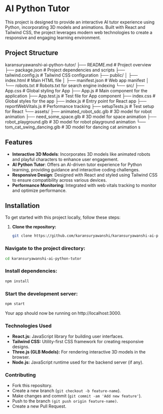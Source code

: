 # AI Python Tutor

This project is designed to provide an interactive AI tutor experience using Python, incorporating 3D models and animations. Built with React and Tailwind CSS, the project leverages modern web technologies to create a responsive and engaging learning environment.

## Project Structure

karansuryawanshi-ai-python-tutor/
├── README.md # Project overview
├── package.json # Project dependencies and scripts
├── tailwind.config.js # Tailwind CSS configuration
├── public/
│ ├── index.html # Main HTML file
│ ├── manifest.json # Web app manifest
│ └── robots.txt # Robots.txt for search engine indexing
└── src/
├── App.css # Global styling for App
├── App.js # Main component for the application
├── App.test.js # Test file for App component
├── index.css # Global styles for the app
├── index.js # Entry point for React app
├── reportWebVitals.js # Performance tracking
├── setupTests.js # Test setup for React
└── assets/
├── animated_robot_sdc.glb # 3D model for robot animation
├── need_some_space.glb # 3D model for space animation
├── robot_playground.glb # 3D model for robot playground animation
└── tom_cat_swing_dancing.glb # 3D model for dancing cat animation
s

## Features

- **Interactive 3D Models**: Incorporates 3D models like animated robots and playful characters to enhance user engagement.
- **AI Python Tutor**: Offers an AI-driven tutor experience for Python learning, providing guidance and interactive coding challenges.
- **Responsive Design**: Designed with React and styled using Tailwind CSS to ensure compatibility across various devices.
- **Performance Monitoring**: Integrated with web vitals tracking to monitor and optimize performance.

## Installation

To get started with this project locally, follow these steps:

1. **Clone the repository:**
   ```bash
   git clone https://github.com/karansuryawanshi/karansuryawanshi-ai-python-tutor.git
   ```

### Navigate to the project directory:

```bash
cd karansuryawanshi-ai-python-tutor
```

### Install dependencies:

```bash
npm install
```

### Start the development server:

```bash
npm start
```

Your app should now be running on http://localhost:3000.

### Technologies Used

- **React.js:** JavaScript library for building user interfaces.
- **Tailwind CSS:** Utility-first CSS framework for creating responsive designs.
- **Three.js (GLB Models):** For rendering interactive 3D models in the browser.
- **Node.js:** JavaScript runtime used for the backend server (if any).

### Contributing

- Fork this repository.
- Create a new branch (`git checkout -b feature-name`).
- Make changes and commit (`git commit -am 'Add new feature'`).
- Push to the branch `(git push origin feature-name)`.
- Create a new Pull Request.
